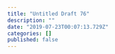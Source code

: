 ```yaml
---
title: "Untitled Draft 76"
description: ""
date: "2019-07-23T00:07:13.729Z"
categories: []
published: false
---
```



